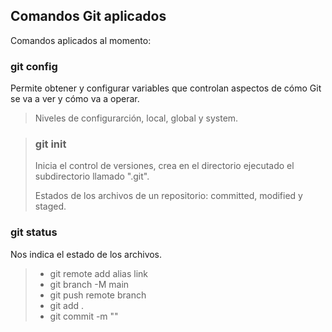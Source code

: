 ## Comandos Git aplicados

Comandos aplicados al momento:

### git config

Permite obtener y configurar variables que controlan aspectos de cómo Git se va a ver y cómo va a operar.

> Niveles de configurarción, local, global y system.

> ### git init
> Inicia el control de versiones, crea en el directorio ejecutado el subdirectorio llamado ".git".  
>
> Estados de los archivos de un repositorio: committed, modified y staged.

### git status

Nos indica el estado de los archivos.

> - git remote add alias link
> - git branch -M main
> - git push remote branch
> - git add .
> - git commit -m ""